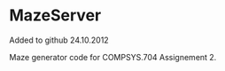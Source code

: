 MazeServer
==========
Added to github 24.10.2012

Maze generator code for COMPSYS.704 Assignement 2.